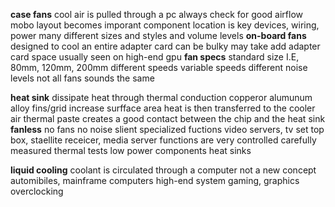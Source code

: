 **case fans**
cool air is pulled through a pc
	always check for good airflow
mobo layout becomes imporant
component location is key
	devices, wiring, power
many different sizes and styles
	and volume levels
**on-board fans**
designed to cool an entire adapter card
can be bulky
	may take add adapter card space
usually seen on high-end gpu
**fan specs**
standard size
 I.E, 80mm, 120mm, 200mm
different speeds
 variable speeds
different noise levels 
	not all fans sounds the same
	
**heat sink**
dissipate heat through thermal conduction
	copperor alumunum alloy
fins/grid increase surfface area
	heat is then transferred to the cooler air
thermal paste creates a good contact between the chip and the heat sink
**fanless**
no fans no noise
 slient
specialized fuctions
	video servers, tv set top box, staellite receicer, media server
functions are very controlled 
	carefully measured thermal tests
low power components
	heat sinks
	
**liquid cooling**
coolant is circulated through a computer
	not a new concept
		automibiles, mainframe computers
high-end system
gaming, graphics 
overclocking